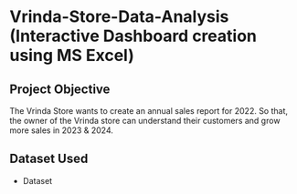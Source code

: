 # Vrinda-Store-Data-Analysis (Interactive Dashboard creation using MS Excel)

## Project Objective

The Vrinda Store wants to create an annual sales report for 2022. So that, the owner of the Vrinda store can understand their customers and grow more sales in 2023 & 2024.

## Dataset Used 

- <a heref="https://github.com/Ketan240800/Data-Analysis_Dashboard/blob/main/Vrinda%20Store%20Data%20Analysis.xlsx">Dataset </a>



